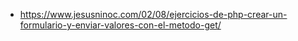 * https://www.jesusninoc.com/02/08/ejercicios-de-php-crear-un-formulario-y-enviar-valores-con-el-metodo-get/
